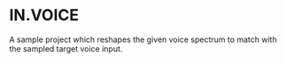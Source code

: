# IN.VOICE

A sample project which reshapes the given voice spectrum to match with the sampled target voice input.

